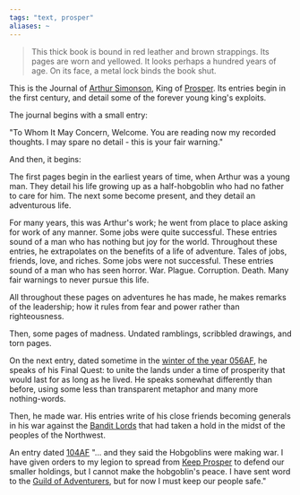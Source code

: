```yaml
---
tags: "text, prosper"
aliases: ~
---
```



 > 
 > This thick book is bound in red leather and brown strappings. Its pages are worn and yellowed. It looks perhaps a hundred years of age. On its face, a metal lock binds the book shut.

This is the Journal of [Arthur Simonson](..\..\..\..\..\..\..\Game%20Notes\NPCs\ala%20Alaturmen\High%20Power\Nobles%20of%20Prosper%20NPCs\Arthur%20Simonson.md), King of [Prosper](..\The%20Kingdom%20of%20Prosper.md). Its entries begin in the first century, and detail some of the forever young king's exploits. 

The journal begins with a small entry:

"To Whom It May Concern,
Welcome. You are reading now my recorded thoughts. I may spare no detail - this is your fair warning."

And then, it begins:

The first pages begin in the earliest years of time, when Arthur was a young man. They detail his life growing up as a half-hobgoblin who had no father to care for him. The next some become present, and they detail an adventurous life. 

For many years, this was Arthur's work; he went from place to place asking for work of any manner. Some jobs were quite successful. These entries sound of a man who has nothing but joy for the world. Throughout these entries, he extrapolates on the benefits of a life of adventure. Tales of jobs, friends, love, and riches. Some jobs were not successful. These entries sound of a man who has seen horror. War. Plague. Corruption. Death. Many fair warnings to never pursue this life.

All throughout these pages on adventures he has made, he makes remarks of the leadership; how it rules from fear and power rather than righteousness.

Then, some pages of madness. Undated ramblings, scribbled drawings, and torn pages. 

On the next entry, dated sometime in the [winter of the year 056AF](..\..\..\..\..\..\Big%20Lore\Timeline.md), he speaks of his Final Quest: to unite the lands under a time of prosperity that would last for as long as he lived. He speaks somewhat differently than before, using some less than transparent metaphor and many more nothing-words.

Then, he made war. His entries write of his close friends becoming generals in his war against the [Bandit Lords](Bandit%20Lords.md) that had taken a hold in the midst of the peoples of the Northwest. 

An entry dated [104AF](..\..\..\..\..\..\Big%20Lore\Timeline.md)
"... and they said the Hobgoblins were making war. I have given orders to my legion to spread from [Keep Prosper](..\..\..\..\Places\Northeastern%20Central\Smaller%20than%20a%20feature\Castle%20Prosper.md) to defend our smaller holdings, but I cannot make the hobgoblin's peace. I have sent word to the [Guild of Adventurers](..\..\..\Non-Nation%20Entities\Coalition%20City\Guilds%20of%20Coalition\Guild%20of%20Adventurers.md), but for now I must keep our people safe."
